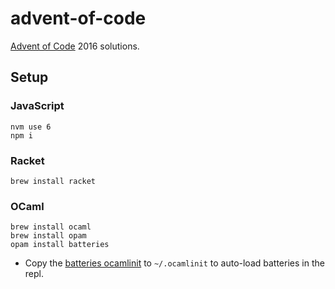 # advent-of-code

[Advent of Code](http://adventofcode.com/2016/) 2016 solutions.

## Setup

### JavaScript

```
nvm use 6
npm i
```

### Racket

```
brew install racket
```

### OCaml

```
brew install ocaml
brew install opam
opam install batteries
```

* Copy the [batteries ocamlinit](https://raw.githubusercontent.com/ocaml-batteries-team/batteries-included/master/ocamlinit) to `~/.ocamlinit` to auto-load batteries in the repl.